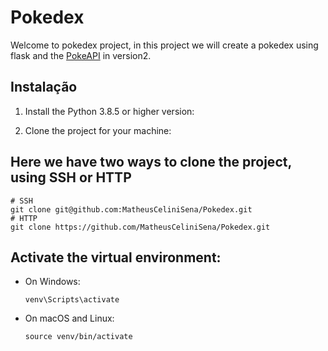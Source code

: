 # Pokedex

Welcome to pokedex project, in this project we will create a pokedex using flask and the [PokeAPI](https://pokeapi.co/) in version2.


## Instalação

1. Install the Python 3.8.5 or higher version:

2. Clone the project for your machine:

## Here we have two ways to clone the project, using SSH or HTTP
```
# SSH 
git clone git@github.com:MatheusCeliniSena/Pokedex.git
# HTTP
git clone https://github.com/MatheusCeliniSena/Pokedex.git
```

## Activate the virtual environment:

- On Windows:
  ```
  venv\Scripts\activate
  ```
- On macOS and Linux:
  ```
  source venv/bin/activate
  ```